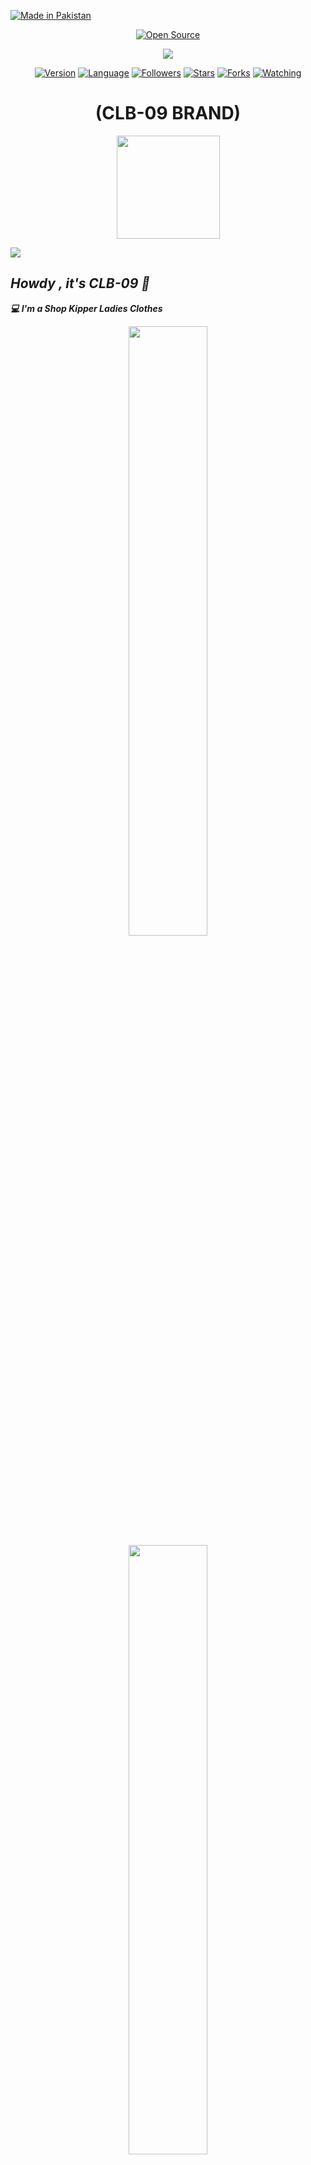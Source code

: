 <p align="left">
<a href="#"><img title="Made in Pakistan" src="https://img.shields.io/badge/MADE%20IN-PAKISTAN-green?colorA=%23ff0000&colorB=%23017e40&style=for-the-badge"></a>
<p align="center">
<a href="#"><img title="Open Source" src="https://img.shields.io/badge/Open%20Source-%E2%9D%A4-green?style=for-the-badge"></a>
</p>

<p align="center">
 
<img src="https://i.pinimg.com/originals/16/62/ac/1662acee2dae9125798c9d54a6530333.gif">
 
<p align="center">
<a href="#"><img title="Version" src="https://img.shields.io/badge/Version-2.0-green.svg?style=flat-square"></a>
<a href="#"><img title="Language" src="https://badges.frapsoft.com/bash/v1/bash.png?v=103"></a>
<a href="https://github.com/CLB-09/followers"><img title="Followers" src="https://img.shields.io/github/followers/CLB-09?color=blue&style=flat-square"></a>
<a href="https://github.com/CLB-09/track-ip/stargazers/"><img title="Stars" src="https://img.shields.io/github/stars/CLB-09/track-ip?color=red&style=flat-square"></a>
<a href="https://github.com/CLB-09/track-ip/network/members"><img title="Forks" src="https://img.shields.io/github/forks/CLB-09/track-ip?color=red&style=flat-square"></a>
<a href="https://github.com/CLB-09/track-ip/watchers"><img title="Watching" src="https://img.shields.io/github/watchers/CLB-09/track-ip?label=Watchers&color=blue&style=flat-square"></a>
</p>

<h1 align="center">(CLB-09 BRAND)</h1>
<p align="center"><a href="https://github.com/CLB-09">
<img height="165" src="https://github-readme-stats.vercel.app/api?username=CLB-09&show_icons=true&include_all_commits=true&theme=react&cache_seconds=3200&hide_border=true" /></a>
   
<a href="https://github.com/CLB-09"><img src="https://github-readme-stats.vercel.app/api/top-langs/?username=CLB-09&layout=compact&theme=react&hide_border=true" />
</a></p>
 
<h2><b><i>Howdy , it's CLB-09 👋</i></b></h2>
<b><i>💻 I'm a Shop Kipper Ladies Clothes</i></b>

<p align="center">
<img width="50%" src="src/B612_20211026_224517_347.jpg"/>

<img width="50%" src="src/FB_IMG_1564401174856.jpg"/> 

<img width="50%" src="src/FB_IMG_1632865348654.jpg"/>

<img width="50%" src="src/FB_IMG_1632865365791.jpg"/>

<img width="100%" src="src/IMG_20211001_172847.jpg"/>

<img width="50%" src="src/IMG_20211011_172544_656.jpg"/>

<img width="50%" src="src/IMG_20211011_172544_678.jpg"/>

<img width="50%" src="src/PicsArt_09-28-03.19.53.jpg"/>

<img width="50%" src="src/PicsArt_10-17-03.38.10.jpg"/>

<img width="50%" src="src/PicsArt_21-10-26_22-53-00-591.jpg"/>

<img width="50%" src="src/PicsArt_21-11-02_02-25-12-596.jpg"/>

<img width="100%" src="src/Snapchat-1035004743.jpg"/>

<img width="50%" src="src/Snapchat-1353345931.jpg"/>

<img width="50%" src="src/Snapchat-1754969058.jpg"/>

<img width="50%" src="src/Snapchat-1761384633.jpg"/>

<img width="50%" src="src/Snapchat-1911495809.jpg"/>

<img width="50%" src="src/Snapchat-254553157.jpg"/>

<img width="50%" src="src/Snapchat-370131057.jpg"/>

<img width="100%" src="src/Snapchat-766332371.jpg"/>
</p>


<h3><b><i>🤠 About me :</i></b></h3>
<li> 🇵🇰 <i>Resident of Pakistan</i></li>
<li> 😇 <i>Muslim</i></li>
<li> 😐 <i>Studying at Britannica End</i></li>
<li> 😪 <i>Love Sleeping</i></li>
<li> 💞 <i>Born Engage</i></li>
<li> 🐍 <i>Trying to learn Python & SQLI</i></li>
<li> 🤐 <i>Aim : Become a Software Engineer</i></li>
 
 
<h3><b><i>🏆 Github Statistics :</i></b></h3>
<a href="https://github.com/CLB-09"><img width=550 src="https://github-profile-trophy.vercel.app/?username=CLB-09&theme=dracula&no-frame=true&title=Followers,Stars,Commit,Repository,Issues"/></a>
 
<h3><b><i>🏆 Profile Statistics :</i></b></h3>
<a href="https://github.com/CLB-09"><img height="25" title="Counter" src="https://komarev.com/ghpvc/?username=CLB-09&color=blueviolet&style=flat-square"></a>
 
## Find Me on :
[![Github](https://img.shields.io/badge/Github-CLB--09-green?style=for-the-badge&logo=github)](https://github.com/CLB-09)
[![Instagram](https://img.shields.io/badge/IG-%40a.b_a_s_i_t___a_l_i_y_a_n__h_j-red?style=for-the-badge&logo=instagram)](https://www.instagram.com/a.b_a_s_i_t___a_l_i_y_a_n__h_j)
[![Messenger](https://img.shields.io/badge/Chat-Messenger-blue?style=for-the-badge&logo=messenger)](https://m.me/CLB009)
[![SnakeVideo](https://img.shields.io/badge/Snake-Video-blue?style=for-the-badge&logo=Snakevideo)](https://sck.io/u/SP14hNBB)
